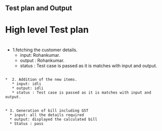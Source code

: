 

  ## Test plan and Output

  # High level Test plan
  
#
   * 1.fetching the customer details.
      * input: Rohankumar.
      * output : Rohankumar.
      * status : Test case is passed as it is matches with input and output.
##
    *  2. Addition of the new items.
       * input: idli
       * output: idli
       * status : Test case is passed as it is matches with input and output.
##
    * 3. Generation of bill including GST
      * input: all the details required
      * output: displayed the calculated bill
      * Status : pass
       
    